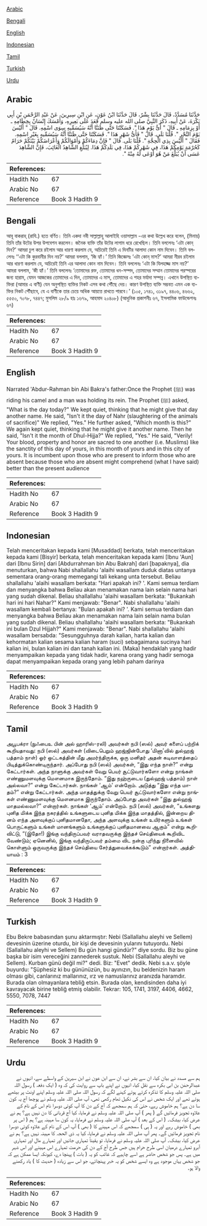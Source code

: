 [Arabic](#arabic)

[Bengali](#bengali)

[English](#english)

[Indonesian](#indonesian)

[Tamil](#tamil)

[Turkish](#turkish)

[Urdu](#urdu)

## Arabic


<div dir="rtl" lang="ar" style={{fontSize:'larger',backgroundColor:'#f8f9fa',padding:20}}>
حَدَّثَنَا مُسَدَّدٌ، قَالَ حَدَّثَنَا بِشْرٌ، قَالَ حَدَّثَنَا ابْنُ عَوْنٍ، عَنِ ابْنِ سِيرِينَ، عَنْ عَبْدِ الرَّحْمَنِ بْنِ أَبِي بَكْرَةَ، عَنْ أَبِيهِ، ذَكَرَ النَّبِيَّ صلى الله عليه وسلم قَعَدَ عَلَى بَعِيرِهِ، وَأَمْسَكَ إِنْسَانٌ بِخِطَامِهِ ـ أَوْ بِزِمَامِهِ ـ قَالَ ‏"‏ أَىُّ يَوْمٍ هَذَا ‏"‏‏.‏ فَسَكَتْنَا حَتَّى ظَنَنَّا أَنَّهُ سَيُسَمِّيهِ سِوَى اسْمِهِ‏.‏ قَالَ ‏"‏ أَلَيْسَ يَوْمَ النَّحْرِ ‏"‏‏.‏ قُلْنَا بَلَى‏.‏ قَالَ ‏"‏ فَأَىُّ شَهْرٍ هَذَا ‏"‏‏.‏ فَسَكَتْنَا حَتَّى ظَنَنَّا أَنَّهُ سَيُسَمِّيهِ بِغَيْرِ اسْمِهِ‏.‏ فَقَالَ ‏"‏ أَلَيْسَ بِذِي الْحِجَّةِ ‏"‏‏.‏ قُلْنَا بَلَى‏.‏ قَالَ ‏"‏ فَإِنَّ دِمَاءَكُمْ وَأَمْوَالَكُمْ وَأَعْرَاضَكُمْ بَيْنَكُمْ حَرَامٌ كَحُرْمَةِ يَوْمِكُمْ هَذَا، فِي شَهْرِكُمْ هَذَا، فِي بَلَدِكُمْ هَذَا‏.‏ لِيُبَلِّغِ الشَّاهِدُ الْغَائِبَ، فَإِنَّ الشَّاهِدَ عَسَى أَنْ يُبَلِّغَ مَنْ هُوَ أَوْعَى لَهُ مِنْهُ ‏"‏‏.‏
</div>
<div style={{backgroundColor:'#f8f9fa',padding:20, marginBottom: 10}}><table> <thead> <tr> <th>References:</th> <th></th> </tr> </thead> <tbody><tr><td>Hadith No</td><td>67</td></tr><tr><td>Arabic No</td><td>67</td></tr><tr><td>Reference</td><td>Book 3 Hadith 9</td></tr></tbody></table></div>

## Bengali


<div dir="ltr" lang="bn" style={{fontSize:'larger',backgroundColor:'#f8f9fa',padding:20}}>
আবূ বাকরাহ্ (রাযি.) হতে বর্ণিত। তিনি একদা নবী সাল্লাল্লাহু আলাইহি ওয়াসাল্লাম -এর কথা উল্লেখ করে বলেন, (মিনায়) তিনি তাঁর উটের উপর উপবেশন করলেন। জনৈক ব্যক্তি তাঁর উটের লাগাম ধরে রেখেছিল। তিনি বললেনঃ ‘এটা কোন্ দিন?’ আমরা চুপ করে রইলাম আর ধারণা করলাম যে, অচিরেই তিনি এ দিনটির আলাদা কোন নাম দিবেন। তিনি বললেনঃ ‘‘এটা কি কুরবানীর দিন নয়?’ আমরা বললাম, ‘জি হ্যাঁ।’ তিনি জিজ্ঞেসঃ ‘এটা কোন্ মাস?’ আমরা নীরব রইলাম আর ধারণা করলাম যে, অচিরেই তিনি এর আলাদা কোন নাম দিবেন। তিনি বললেনঃ ‘এটা কি যিলহাজ্জ মাস নয়?’ আমরা বললাম, ‘জী হ্যাঁ।’ তিনি বললেনঃ ‘তোমাদের রক্ত, তোমাদের ধন-সম্পদ, তোমাদের সম্মান তোমাদের পরস্পরের জন্য হারাম, যেমন আজকের তোমাদের এ দিন, তোমাদের এ মাস, তোমাদের এ শহর মর্যাদা সম্পন্ন। এখানে উপস্থিত ব্যক্তিরা (আমার এ বাণী) যেন অনুপস্থিত ব্যক্তির নিকট এসব কথা পৌঁছে দেয়। কারণ উপস্থিত ব্যক্তি সম্ভবত এমন এক ব্যক্তির নিকট পৌঁছাবে, যে এ বাণীকে তার চেয়ে অধিক আয়ত্তে রাখতে পারবে।’ (১০৫, ১৭৪১, ৩১৯৭, ৪৪০৬, ৪৬৬২, ৫৫৫০, ৭০৭৮, ৭৪৪৭; মুসলিম ২৮/৯ হাঃ ১৬৭৯, আহমাদ ২০৪০৮) (আধুনিক প্রকাশনীঃ ৬৭, ইসলামিক ফাউন্ডেশনঃ ৬৭)
</div>
<div style={{backgroundColor:'#f8f9fa',padding:20, marginBottom: 10}}><table> <thead> <tr> <th>References:</th> <th></th> </tr> </thead> <tbody><tr><td>Hadith No</td><td>67</td></tr><tr><td>Arabic No</td><td>67</td></tr><tr><td>Reference</td><td>Book 3 Hadith 9</td></tr></tbody></table></div>

## English


<div dir="ltr" lang="en" style={{fontSize:'larger',backgroundColor:'#f8f9fa',padding:20}}>
Narrated 'Abdur-Rahman bin Abi Bakra's father:Once the Prophet (ﷺ) was riding his camel and a man was holding its rein. The Prophet (ﷺ) asked, "What is the day today?" We kept quiet, thinking that he might give that day another name. He said, "Isn't it the day of Nahr (slaughtering of the animals of sacrifice)" We replied, "Yes." He further asked, "Which month is this?" We again kept quiet, thinking that he might give it another name. Then he said, "Isn't it the month of Dhul-Hijja?" We replied, "Yes." He said, "Verily! Your blood, property and honor are sacred to one another (i.e. Muslims) like the sanctity of this day of yours, in this month of yours and in this city of yours. It is incumbent upon those who are present to inform those who are absent because those who are absent might comprehend (what I have said) better than the present audience
</div>
<div style={{backgroundColor:'#f8f9fa',padding:20, marginBottom: 10}}><table> <thead> <tr> <th>References:</th> <th></th> </tr> </thead> <tbody><tr><td>Hadith No</td><td>67</td></tr><tr><td>Arabic No</td><td>67</td></tr><tr><td>Reference</td><td>Book 3 Hadith 9</td></tr></tbody></table></div>

## Indonesian


<div dir="ltr" lang="id" style={{fontSize:'larger',backgroundColor:'#f8f9fa',padding:20}}>
Telah menceritakan kepada kami [Musaddad] berkata, telah menceritakan kepada kami [Bisyir] berkata, telah menceritakan kepada kami [Ibnu 'Aun] dari [Ibnu Sirin] dari [Abdurrahman bin Abu Bakrah] dari [bapaknya], dia menuturkan, bahwa Nabi shallallahu 'alaihi wasallam duduk diatas untanya sementara orang-orang memegangi tali kekang unta tersebut. Beliau shallallahu 'alaihi wasallam berkata: "Hari apakah ini? '. Kami semua terdiam dan menyangka bahwa Beliau akan menamakan nama lain selain nama hari yang sudah dikenal. Beliau shallallahu 'alaihi wasallam berkata: "Bukankah hari ini hari Nahar?" Kami menjawab: "Benar". Nabi shallallahu 'alaihi wasallam kembali bertanya: "Bulan apakah ini? '. Kami semua terdiam dan menyangka bahwa Beliau akan menamakan nama lain selain nama bulan yang sudah dikenal. Beliau shallallahu 'alaihi wasallam berkata: "Bukankah ini bulan Dzul Hijjah?" Kami menjawab: "Benar". Nabi shallallahu 'alaihi wasallam bersabda: "Sesungguhnya darah kalian, harta kalian dan kehormatan kalian sesama kalian haram (suci) sebagaimana sucinya hari kalian ini, bulan kalian ini dan tanah kalian ini. (Maka) hendaklah yang hadir menyampaikan kepada yang tidak hadir, karena orang yang hadir semoga dapat menyampaikan kepada orang yang lebih paham darinya
</div>
<div style={{backgroundColor:'#f8f9fa',padding:20, marginBottom: 10}}><table> <thead> <tr> <th>References:</th> <th></th> </tr> </thead> <tbody><tr><td>Hadith No</td><td>67</td></tr><tr><td>Arabic No</td><td>67</td></tr><tr><td>Reference</td><td>Book 3 Hadith 9</td></tr></tbody></table></div>

## Tamil


<div dir="ltr" lang="ta" style={{fontSize:'larger',backgroundColor:'#f8f9fa',padding:20}}>
அபூபக்ரா (நுஃபைஉ பின் அல் ஹாரிஸ்-ரலி) அவர்கள் நபி (ஸல்) அவர் களைப் பற்றிக் கூறியதாவது: நபி (ஸல்) அவர்கள் (விடைபெறும் ஹஜ்ஜின்போது ‘மினா’வில் துல்ஹஜ் பத்தாம் நாள்) ஓர் ஒட்டகத்தின் மீது அமர்ந்திருக்க, ஒரு மனிதர் அதன் கடிவாளத்தைப் பிடித்துக்கொண்டிருந்தார். அப்போது நபி (ஸல்) அவர்கள், “இது எந்த நாள்?” என்று கேட்டார்கள். அந்த நாளுக்கு அவர்கள் வேறு பெயர் சூட்டுவார்களோ என்று நாங்கள் எண்ணுமளவுக்கு மௌனமாக இருந்தோம். “இது நஹ்ருடைய (துல்ஹஜ் பத்தாம்) நாள் அல்லவா?” என்று கேட்டார்கள். நாங்கள் ‘ஆம்’ என்றோம். அடுத்து “இது எந்த மாதம்?” என்று கேட்டார்கள். அந்த மாதத்துக்கு வேறு பெயர் சூட்டுவார்களோ என்று நாங்கள் எண்ணுமளவுக்கு மௌனமாக இருந்தோம். அப்போது அவர்கள் “இது துல்ஹஜ் மாதமல்லவா?” என்றார்கள். நாங்கள் ‘ஆம்’ என்றோம். நபி (ஸல்) அவர்கள், “உங்களது புனித மிக்க இந்த நகரத்தில் உங்களுடைய புனித மிக்க இந்த மாதத்தில், இன்றைய தினம் எந்த அளவுக்குப் புனிதமானதோ, அந்த அளவுக்கு உங்கள் உயிர்களும் உங்கள் பொருட்களும் உங்கள் மானங்களும் உங்களுக்குப் புனிதமானவை ஆகும்” என்று கூறிவிட்டு, “(இதோ!) இங்கு வந்திருப்பவர் வராதவருக்கு இந்தச் செய்தியைக் கூறிவிட வேண்டும்; ஏனெனில், இங்கு வந்திருப்பவர் தம்மை விட நன்கு புரிந்து நினைவில் கொள்ளும் ஒருவருக்கு இந்தச் செய்தியை சேர்த்துவைக்கக்கூடும்” என்றார்கள். அத்தியாயம் : 3
</div>
<div style={{backgroundColor:'#f8f9fa',padding:20, marginBottom: 10}}><table> <thead> <tr> <th>References:</th> <th></th> </tr> </thead> <tbody><tr><td>Hadith No</td><td>67</td></tr><tr><td>Arabic No</td><td>67</td></tr><tr><td>Reference</td><td>Book 3 Hadith 9</td></tr></tbody></table></div>

## Turkish


<div dir="ltr" lang="tr" style={{fontSize:'larger',backgroundColor:'#f8f9fa',padding:20}}>
Ebu Bekre babasından şunu aktarmıştır: Nebi (Sallallahu aleyhi ve Sellem) devesinin üzerine oturdu, bir kişi de devesinin yularını tutuyordu. Nebi (Sallallahu aleyhi ve Sellem) Bu gün hangi gündür?" diye sordu. Biz bu güne başka bir isim vereceğini zannederek sustuk. Nebi (Sallallahu aleyhi ve Sellem). Kurban günü değil mi?" dedi. Biz: "Evet" dedik. Nebi s.a.v. şöyle buyurdu: "Şüphesiz ki bu gününüzün, bu ayınızın, bu beldenizin haram olması gibi, canlarınız mallarınız, ırz ve namuslarınız aranızda haramdır. Burada olan olmayanlara tebliğ etsin. Burada olan, kendisinden daha iyi kavrayacak birine tebliğ etmiş olabilir. Tekrar: 105, 1741, 3197, 4406, 4662, 5550, 7078, 7447
</div>
<div style={{backgroundColor:'#f8f9fa',padding:20, marginBottom: 10}}><table> <thead> <tr> <th>References:</th> <th></th> </tr> </thead> <tbody><tr><td>Hadith No</td><td>67</td></tr><tr><td>Arabic No</td><td>67</td></tr><tr><td>Reference</td><td>Book 3 Hadith 9</td></tr></tbody></table></div>

## Urdu


<div dir="rtl" lang="ur" style={{fontSize:'larger',backgroundColor:'#f8f9fa',padding:20}}>
ہم سے مسدد نے بیان کیا، ان سے بشر نے، ان سے ابن عون نے ابن سیرین کے واسطے سے، انہوں نے عبدالرحمٰن بن ابی بکرہ سے نقل کیا، انہوں نے اپنے باپ سے روایت کی کہ وہ ( ایک دفعہ ) رسول اللہ صلی اللہ علیہ وسلم کا تذکرہ کرتے ہوئے کہنے لگے کہ رسول اللہ صلی اللہ علیہ وسلم اپنے اونٹ پر بیٹھے ہوئے تھے اور ایک شخص نے اس کی نکیل تھام رکھی تھی، آپ صلی اللہ علیہ وسلم نے پوچھا آج یہ کون سا دن ہے؟ ہم خاموش رہے، حتیٰ کہ ہم سمجھے کہ آج کے دن کا آپ کوئی دوسرا نام اس کے نام کے علاوہ تجویز فرمائیں گے ( پھر ) آپ صلی اللہ علیہ وسلم نے فرمایا، کیا آج قربانی کا دن نہیں ہے؟ ہم نے عرض کیا، بیشک۔ ( اس کے بعد ) آپ صلی اللہ علیہ وسلم نے فرمایا، یہ کون سا مہینہ ہے؟ ہم ( اس پر بھی ) خاموش رہے اور یہ ( ہی ) سمجھے کہ اس مہینے کا ( بھی ) آپ اس کے نام کے علاوہ کوئی دوسرا نام تجویز فرمائیں گے۔ پھر آپ صلی اللہ علیہ وسلم نے فرمایا، کیا یہ ذی الحجہ کا مہینہ نہیں ہے؟ ہم نے عرض کیا، بیشک۔ آپ صلی اللہ علیہ وسلم نے فرمایا، تو یقیناً تمہاری جانیں اور تمہارے مال اور تمہاری آبرو تمہارے درمیان اسی طرح حرام ہیں جس طرح آج کے دن کی حرمت تمہارے اس مہینے اور اس شہر میں ہے۔ پس جو شخص حاضر ہے اسے چاہیے کہ غائب کو یہ ( بات ) پہنچا دے، کیونکہ ایسا ممکن ہے کہ جو شخص یہاں موجود ہے وہ ایسے شخص کو یہ خبر پہنچائے، جو اس سے زیادہ ( حدیث کا ) یاد رکھنے والا ہو۔
</div>
<div style={{backgroundColor:'#f8f9fa',padding:20, marginBottom: 10}}><table> <thead> <tr> <th>References:</th> <th></th> </tr> </thead> <tbody><tr><td>Hadith No</td><td>67</td></tr><tr><td>Arabic No</td><td>67</td></tr><tr><td>Reference</td><td>Book 3 Hadith 9</td></tr></tbody></table></div>
